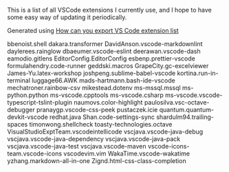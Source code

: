 This is a list of all VSCode extensions I currently use, and I hope to have some easy way of updating it periodically.

Generated using [How can you export VS Code extension list](https://stackoverflow.com/a/49398449)

bbenoist.shell
dakara.transformer
DavidAnson.vscode-markdownlint
daylerees.rainglow
dbaeumer.vscode-eslint
deerawan.vscode-dash
eamodio.gitlens
EditorConfig.EditorConfig
esbenp.prettier-vscode
formulahendry.code-runner
geddski.macros
GrapeCity.gc-excelviewer
James-Yu.latex-workshop
joshpeng.sublime-babel-vscode
kortina.run-in-terminal
luggage66.AWK
mads-hartmann.bash-ide-vscode
mechatroner.rainbow-csv
mikestead.dotenv
ms-mssql.mssql
ms-python.python
ms-vscode.cpptools
ms-vscode.csharp
ms-vscode.vscode-typescript-tslint-plugin
naumovs.color-highlight
paulosilva.vsc-octave-debugger
pranaygp.vscode-css-peek
pustaczek.icie
quantum.quantum-devkit-vscode
redhat.java
Shan.code-settings-sync
shardulm94.trailing-spaces
timonwong.shellcheck
toasty-technologies.octave
VisualStudioExptTeam.vscodeintellicode
vscjava.vscode-java-debug
vscjava.vscode-java-dependency
vscjava.vscode-java-pack
vscjava.vscode-java-test
vscjava.vscode-maven
vscode-icons-team.vscode-icons
vscodevim.vim
WakaTime.vscode-wakatime
yzhang.markdown-all-in-one
Zignd.html-css-class-completion
